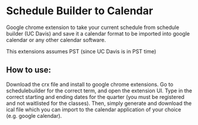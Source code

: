 # Schedule Builder to Calendar

Google chrome extension to take your current schedule from schedule builder (UC Davis) and save it a calendar format to be imported into google calendar or any other calendar software.

This extensions assumes PST (since UC Davis is in PST time)

## How to use:
Download the crx file and install to google chrome extensions.
Go to schedulebuilder for the correct term, and open the extension UI. Type in the correct starting and ending dates for the quarter (you must be registered and not waitlisted for the classes). Then, simply generate and download the ical file which you can import to the calendar application of your choice (e.g. google calendar).